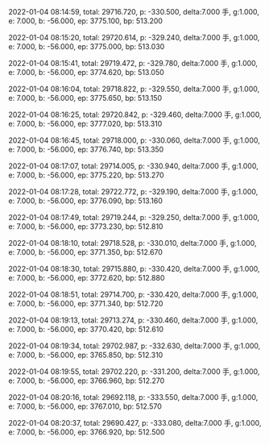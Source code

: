 2022-01-04 08:14:59, total: 29716.720, p: -330.500, delta:7.000 手, g:1.000, e: 7.000, b: -56.000, ep: 3775.100, bp: 513.200

2022-01-04 08:15:20, total: 29720.614, p: -329.240, delta:7.000 手, g:1.000, e: 7.000, b: -56.000, ep: 3775.000, bp: 513.030

2022-01-04 08:15:41, total: 29719.472, p: -329.780, delta:7.000 手, g:1.000, e: 7.000, b: -56.000, ep: 3774.620, bp: 513.050

2022-01-04 08:16:04, total: 29718.822, p: -329.550, delta:7.000 手, g:1.000, e: 7.000, b: -56.000, ep: 3775.650, bp: 513.150

2022-01-04 08:16:25, total: 29720.842, p: -329.460, delta:7.000 手, g:1.000, e: 7.000, b: -56.000, ep: 3777.020, bp: 513.310

2022-01-04 08:16:45, total: 29718.000, p: -330.060, delta:7.000 手, g:1.000, e: 7.000, b: -56.000, ep: 3776.740, bp: 513.350

2022-01-04 08:17:07, total: 29714.005, p: -330.940, delta:7.000 手, g:1.000, e: 7.000, b: -56.000, ep: 3775.220, bp: 513.270

2022-01-04 08:17:28, total: 29722.772, p: -329.190, delta:7.000 手, g:1.000, e: 7.000, b: -56.000, ep: 3776.090, bp: 513.160

2022-01-04 08:17:49, total: 29719.244, p: -329.250, delta:7.000 手, g:1.000, e: 7.000, b: -56.000, ep: 3773.230, bp: 512.810

2022-01-04 08:18:10, total: 29718.528, p: -330.010, delta:7.000 手, g:1.000, e: 7.000, b: -56.000, ep: 3771.350, bp: 512.670

2022-01-04 08:18:30, total: 29715.880, p: -330.420, delta:7.000 手, g:1.000, e: 7.000, b: -56.000, ep: 3772.620, bp: 512.880

2022-01-04 08:18:51, total: 29714.700, p: -330.420, delta:7.000 手, g:1.000, e: 7.000, b: -56.000, ep: 3771.340, bp: 512.720

2022-01-04 08:19:13, total: 29713.274, p: -330.460, delta:7.000 手, g:1.000, e: 7.000, b: -56.000, ep: 3770.420, bp: 512.610

2022-01-04 08:19:34, total: 29702.987, p: -332.630, delta:7.000 手, g:1.000, e: 7.000, b: -56.000, ep: 3765.850, bp: 512.310

2022-01-04 08:19:55, total: 29702.220, p: -331.200, delta:7.000 手, g:1.000, e: 7.000, b: -56.000, ep: 3766.960, bp: 512.270

2022-01-04 08:20:16, total: 29692.118, p: -333.550, delta:7.000 手, g:1.000, e: 7.000, b: -56.000, ep: 3767.010, bp: 512.570

2022-01-04 08:20:37, total: 29690.427, p: -333.080, delta:7.000 手, g:1.000, e: 7.000, b: -56.000, ep: 3766.920, bp: 512.500